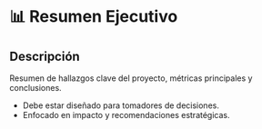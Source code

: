 # 📊 Resumen Ejecutivo
## Descripción
Resumen de hallazgos clave del proyecto, métricas principales y conclusiones.
- Debe estar diseñado para tomadores de decisiones.
- Enfocado en impacto y recomendaciones estratégicas.
